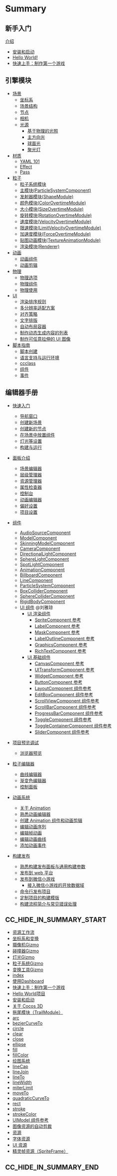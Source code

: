 # Summary

## 新手入门
[介绍](introduction.md)
- [安装和启动](getting-started\install\index.md)
- [Hello World!](getting-started\helloworld\index.md)
- [快速上手：制作第一个游戏](getting-started\first-game\index.md)

## 引擎模块
- [场景](concepts/scene/index.md)
  - [坐标系](concepts/scene/coord.md)
  - [场景结构](concepts/scene/scene.md)
  - [节点](concepts/scene/node.md)
  - [相机](concepts/scene/camera.md)
  - [光源](concepts/scene/light.md)
    - [基于物理的光照](concepts/scene/light/pbr-lighting.md)
    - [主方向光](concepts/scene/light/dir-light.md)
    - [球面光](concepts/scene/light/sphere-light.md)
    - [聚光灯](concepts/scene/light/spot-light.md)
- [材质](material-system/overview.md)
  - [YAML 101](material-system/yaml-101.md)
  - [Effect](material-system/effect-syntax.md)
  - [Pass](material-system/pass-parameter-list.md)
- [粒子](particle-system/overview.md)
  - [粒子系统模块](particle-system/module.md)
  - [主模块(ParticleSystemComponent)](particle-system/main-module.md)
  - [发射器模块(ShapeModule)](particle-system/emitter.md)
  - [颜色模块(ColorOvertimeModule)](particle-system/color-module.md)
  - [大小模块(SizeOvertimeModule)](particle-system/size-module.md)
  - [旋转模块(RotationOvertimeModule)](particle-system/rotation-module.md)
  - [速度模块(VelocityOvertimeModule)](particle-system/velocity-module.md)
  - [限速模块(LimitVelocityOvertimeModule)](particle-system/limit-velocity-module.md)
  - [加速度模块(ForceOvertimeModule)](particle-system/force-module.md)
  - [贴图动画模块(TextureAnimationModule)](particle-system/texture-animation-module.md)
  - [渲染模块(Renderer)](particle-system/renderer.md)
- [动画](engine/animation/index.md)
  - [动画组件](engine/animation/animation-component.md)
  - [动画剪辑](engine/animation/animation-clip.md)
- [物理](physics/physics.md)
  - [物理选项](physics/physics-item.md)
  - [物理组件](physics/physics-component.md)
  - [物理使用](physics/physics-use.md)
- [UI](ui-system/components/engine/index.md)
  - [渲染排序规则](ui-system/components/engine/priority.md)
  - [多分辨率适配方案](ui-system/components/engine/multi-resolution.md)
  - [对齐策略](ui-system/components/engine/widget-align.md)
  - [文字排版](ui-system/components/engine/label-layout.md)
  - [自动布局容器](ui-system/components/engine/auto-layout.md)
  - [制作动态生成内容的列表](ui-system/components/engine/list-with-data.md)
  - [制作可任意拉伸的 UI 图像](ui-system/components/engine/sliced-sprite.md)
- [脚本指南](scripting/index.md)
  - [脚本创建](scripting/setup.md)
  - [语言支持与运行环境](scripting/basic.md)
  - [ccclass](scripting/ccclass.md)
  - [组件](scripting/component.md)
  - [事件](scripting/event.md)

## 编辑器手册
- [快速入门](getting-started/index.md)
  - [导航窗口](getting-started/dashboard.md)
  - [创建新场景]()
  - [创建新的节点]()
  - [在场景中放置组件]()
  - [灯光等设置]()
  - [构建与运行]()

- [面板介绍](editor/index.md)
  - [场景编辑器](editor/scene/index.md)
  - [层级管理器](editor/hierarchy/index.md)
  - [资源管理器](editor/assets/index.md)
  - [属性检查器](editor/inspector/index.md)
  - [控制台](editor/console/index.md)
  - [动画编辑器](editor/animation/index.md)
  - [偏好设置](editor/preferences/index.md)
  - [项目设置](editor/project/index.md)

- [组件](concepts/scene/index.md)
  - [AudioSourceComponent]()
  - [ModelComponent]()
  - [SkinningModelComponent]()
  - [CameraComponent]()
  - [DirectionalLightComponent]()
  - [SphereLightComponent]()
  - [SpotLightComponent]()
  - [AnimationComponent]()
  - [BillboardComponent]()
  - [LineComponent]()
  - [ParticleSystemComponent]()
  - [BoxColliderComponent](physics/physics-component.md)
  - [SphereColliderComponent](physics/physics-component.md)
  - [RigidBodyComponent](physics/physics-component.md)
  - [UI 组件](ui-system/components/editor/index.md) @刘雅琼
    - [UI 渲染组件](ui-system/components/editor/render-component.md)
      - [SpriteComponent 参考](ui-system/components/editor/sprite.md)
      - [LabelComponent 参考](ui-system/components/editor/label.md)
      - [MaskComponent 参考](ui-system/components/editor/mask.md)
      - [LabelOutlineComponent 参考](ui-system/components/editor/label-outline.md)
      - [GraphicsComponent 参考](ui-system/components/editor/graphics.md)
      - [RichTextComponent 参考](ui-system/components/editor/richtext.md)
    - [UI 基础组件](ui-system/components/editor/base-component.md)
      - [CanvasComponent 参考](ui-system/components/editor/canvas.md)
      - [UITransformComponent 参考](ui-system/components/editor/ui-transform.md)
      - [WidgetComponent 参考](ui-system/components/editor/widget.md)
      - [ButtonComponent 参考](ui-system/components/editor/button.md)
      - [LayoutComponent 组件参考](ui-system/components/editor/layout.md)
      - [EditBoxComponent 组件参考](ui-system/components/editor/editbox.md)
      - [ScrollViewComponent 组件参考](ui-system/components/editor/scrollview.md)
      - [ScrollBarComponent 组件参考](ui-system/components/editor/scrollbar.md)
      - [ProgressBarComponent 组件参考](ui-system/components/editor/progress.md)
      - [ToggleComponent 组件参考](ui-system/components/editor/toggle.md)
      - [ToggleContainerComponent 组件参考](ui-system/components/editor/toggleContainer.md)
      - [SliderComponent 组件参考](ui-system/components/editor/slider.md)

- [项目预览调试](editor/preview/index.md)
  - [浏览器预览](editor/preview/browser.md)

- [粒子编辑器]()
  - [曲线编辑器](particle-system/editor/curve-editor.md)
  - [渐变色编辑器](particle-system/editor/gradient-editor.md)
  - [控制面板](particle-system/editor/particle-effect-panel.md)

- [动画系统](editor/animation/index.md)
  - [关于 Animation](editor/animation/animation.md)
  - [熟悉动画编辑器](editor/animation/animation-editor.md)
  - [创建 Animation 组件和动画剪辑](editor/animation/animation-create.md)
  - [编辑动画序列](editor/animation/animation-clip.md)
  - [编辑帧动画](editor/animation/sprite-animation.md)
  - [编辑动画曲线](editor/animation/animation-curve.md)
  - [添加动画事件](editor/animation/animation-event.md)

- [构建发布](editor/publish/index.md)
  - [熟悉构建发布面板与通用构建参数](editor/publish/build-panel.md)
  - [发布到 web 平台](editor/publish/publish-web.md)
  - [发布到微信小游戏](editor/publish/publish-wechatgame.md)
    - [接入微信小游戏的开放数据域](editor/publish/publish-wechatgame-subcontext.md)
  - [命令行发布项目](editor/publish/publish-in-command-line.md)
  - [定制项目的构建模版](editor/publish/custom-project-build-template.md)
  - [构建流程简介与常见错误处理](editor/publish/build-guide.md)

## CC_HIDE_IN_SUMMARY_START

- [资源工作流](asset-workflow/index.md)
- [坐标系和变换](concepts/scene/transform.md)
- [摄像机Gizmo](editor/scene/camera-gizmo.md)
- [碰撞器Gizmo](editor/scene/collider-gizmo.md)
- [灯光Gizmo](editor/scene/light-gizmo.md)
- [粒子系统Gizmo](editor/scene/particle-system-gizmo.md)
- [变换工具Gizmo](editor/scene/transform-gizmo.md)
- [index](editor/scripting/index.md)
- [使用Dashboard](getting-started/dashboard/index.md)
- [快速上手：制作第一个游戏](getting-started/first-game/index.md)
- [Hello World项目](getting-started/helloworld/index.md)
- [安装和启动](getting-started/install/index.md)
- [关于 Cocos 3D](getting-started/introduction/index.md)
- [拖尾模块（TrailModule）](particle-system/trail-module.md)
- [arc](ui-system/components/editor/graphics/arc.md)
- [bezierCurveTo](ui-system/components/editor/graphics/bezierCurveTo.md)
- [circle](ui-system/components/editor/graphics/circle.md)
- [clear](ui-system/components/editor/graphics/clear.md)
- [close](ui-system/components/editor/graphics/close.md)
- [ellipse](ui-system/components/editor/graphics/ellipse.md)
- [fill](ui-system/components/editor/graphics/fill.md)
- [fillColor](ui-system/components/editor/graphics/fillColor.md)
- [绘图系统](ui-system/components/editor/graphics/index.md)
- [lineCap](ui-system/components/editor/graphics/lineCap.md)
- [lineJoin](ui-system/components/editor/graphics/lineJoin.md)
- [lineTo](ui-system/components/editor/graphics/lineTo.md)
- [lineWidth](ui-system/components/editor/graphics/lineWidth.md)
- [miterLimit](ui-system/components/editor/graphics/miterLimit.md)
- [moveTo](ui-system/components/editor/graphics/moveTo.md)
- [quadraticCurveTo](ui-system/components/editor/graphics/quadraticCurveTo.md)
- [rect](ui-system/components/editor/graphics/rect.md)
- [stroke](ui-system/components/editor/graphics/stroke.md)
- [strokeColor](ui-system/components/editor/graphics/strokeColor.md)
- [UIModel 组件参考](ui-system/components/editor/ui-model.md)
- [图像资源的自动剪裁](ui-system/components/engine/trim.md)
- [资源](workflow/resources/index.md)
- [字体资源](workflow/resources/ui/font.md)
- [UI 资源](workflow/resources/ui/index.md)
- [精灵帧资源（SpriteFrame）](workflow/resources/ui/sprite-frame.md)

## CC_HIDE_IN_SUMMARY_END
